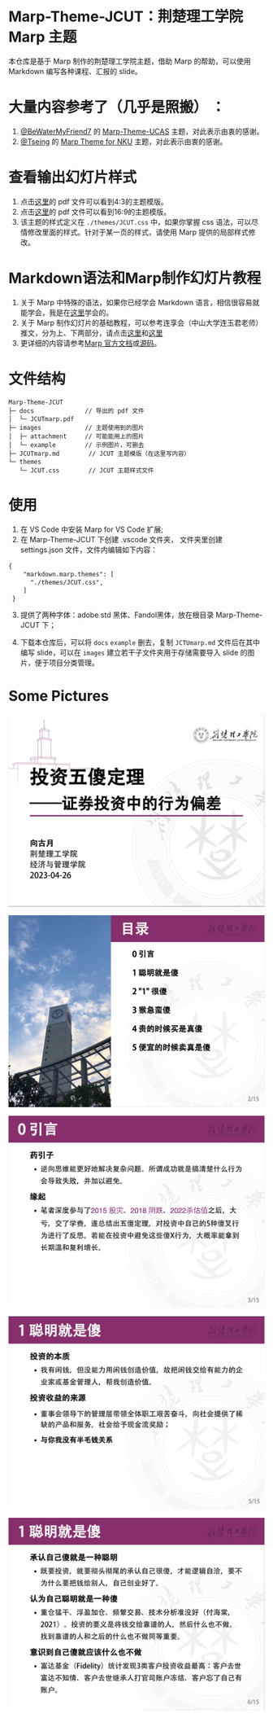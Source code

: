 # Marp-Theme-JCUT：荆楚理工学院 Marp 主题

本仓库是基于 Marp 制作的荆楚理工学院主题，借助 Marp 的帮助，可以使用 Markdown 编写各种课程、汇报的 slide。

# 大量内容参考了（几乎是照搬） ：

1. [@BeWaterMyFriend7](https://github.com/BeWaterMyFriend7) 的 [Marp-Theme-UCAS](https://github.com/BeWaterMyFriend7/Marp-Theme-UCAS) 主题，对此表示由衷的感谢。
2. [@Tseing](https://github.com/Tseing) 的 [Marp Theme for NKU](https://github.com/Tseing/Marp-Theme-NKU) 主题，对此表示由衷的感谢。

# 查看输出幻灯片样式
1. 点击[这里](https://github.com/BeFormlessLikeWater/Marp-Theme-JCUT/tree/main/docs/JCUTmarp.pdf)的 pdf 文件可以看到4:3的主题模版。
2. 点击[这里](https://github.com/BeFormlessLikeWater/Marp-Theme-JCUT/tree/main/docs/JCUTmarp16-9.pdf)的 pdf 文件可以看到16:9的主题模版。
3. 该主题的样式定义在 `./themes/JCUT.css` 中，如果你掌握 css 语法，可以尽情修改里面的样式。针对于某一页的样式，请使用 Marp 提供的局部样式修改。

# Markdown语法和Marp制作幻灯片教程
1. 关于 Marp 中特殊的语法，如果你已经学会 Markdown 语言，相信很容易就能学会，我是在[这里](https://caizhiyuan.gitee.io/categories/skills/20200730-marp.html)学会的。
2. 关于 Marp 制作幻灯片的基础教程，可以参考连享会（中山大学连玉君老师）推文，分为上、下两部分，请点击[这里](https://www.lianxh.cn/news/97fccdca2d7a5.html)和[这里](https://www.lianxh.cn/news/521900220dd33.html)
3. 更详细的内容请参考[Marp 官方文档](https://marpit.marp.app/)或[源码](https://github.com/marp-team/marp-vscode/#readme)。

# 文件结构

```
Marp-Theme-JCUT
├─ docs              // 导出的 pdf 文件
│  └─ JCUTmarp.pdf
├─ images            // 主题使用到的图片
│  ├─ attachment     // 可能能用上的图片
│  └─ example        // 示例图片，可删去
├─ JCUTmarp.md        // JCUT 主题模版（在这里写内容）
└─ themes
   └─ JCUT.css        // JCUT 主题样式文件

```

# 使用

1. 在 VS Code 中安装 Marp for VS Code 扩展;
2. 在 Marp-Theme-JCUT 下创建 .vscode 文件夹， 文件夹里创建 settings.json 文件，文件内编辑如下内容：
```
{
    "markdown.marp.themes": [
      "./themes/JCUT.css",
    ]
 }

```
3. 提供了两种字体：adobe std 黑体、Fandol黑体，放在根目录 Marp-Theme-JCUT 下；

4. 下载本仓库后，可以将 `docs` `example` 删去，复制 `JCTUmarp.md` 文件后在其中编写 slide，可以在 `images` 建立若干子文件夹用于存储需要导入 slide 的图片，便于项目分类管理。

# Some Pictures

![page 1](https://github.com/BeFormlessLikeWater/Marp-Theme-JCUT/blob/main/images/example/page1.jpg?raw=true)

![page 2](https://github.com/BeFormlessLikeWater/Marp-Theme-JCUT/blob/main/images/example/page2.jpg?raw=true)

![page 3](https://github.com/BeFormlessLikeWater/Marp-Theme-JCUT/blob/main/images/example/page3.jpg?raw=true)

![page 4](https://github.com/BeFormlessLikeWater/Marp-Theme-JCUT/blob/main/images/example/page4.jpg?raw=true)

![page 5](https://github.com/BeFormlessLikeWater/Marp-Theme-JCUT/blob/main/images/example/page5.jpg?raw=true)
